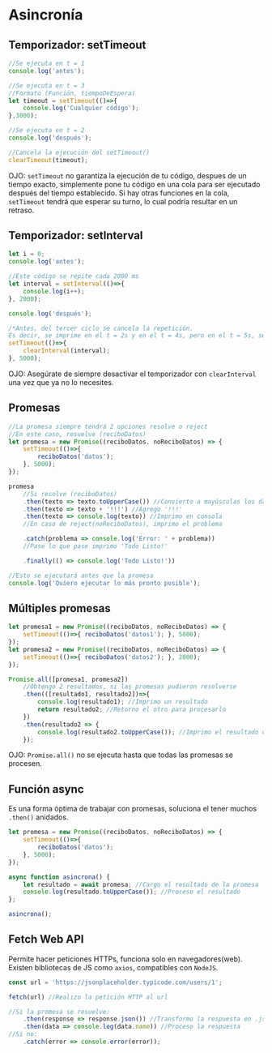 # Asincronía

## Temporizador: setTimeout

```js
//Se ejecuta en t = 1
console.log('antes');

//Se ejecuta en t = 3
//Formato (Función, tiempoDeEspera)
let timeout = setTimeout(()=>{
    console.log('Cualquier código');
},3000); 

//Se ejecuta en t = 2
console.log('después');

//Cancela la ejecución del setTimeout()
clearTimeout(timeout);
```
OJO: `setTimeout` no garantiza la ejecución de tu código, despues de un tiempo exacto, simplemente pone tu código en una cola para ser ejecutado después del tiempo establecido. Si hay otras funciones en la cola, `setTimeout` tendrá que esperar su turno, lo cual podría resultar en un retraso.

## Temporizador: setInterval

```js
let i = 0;
console.log('antes');

//Este código se repite cada 2000 ms
let interval = setInterval(()=>{
    console.log(i++);
}, 2000);

console.log('después');

/*Antes, del tercer ciclo se cancela la repetición.
Es decir, se imprime en el t = 2s y en el t = 4s, pero en el t = 5s, se detiene.*/
setTimeout(()=>{
    clearInterval(interval);
}, 5000);
```
OJO: Asegúrate de siempre desactivar el temporizador con `clearInterval` una vez que ya no lo necesites.

## Promesas

```js
//La promesa siempre tendrá 2 opciones resolve o reject
//En este caso, resuelve (reciboDatos)
let promesa = new Promise((reciboDatos, noReciboDatos) => {
    setTimeout(()=>{
        reciboDatos('datos');
    }, 5000);
});

promesa
    //Si resolve (reciboDatos)
    .then(texto => texto.toUpperCase()) //Convierto a mayúsculas los datos que recibí
    .then(texto => texto + '!!!') //Agrego '!!!'
    .then(texto => console.log(texto)) //Imprimo en consola
    //En caso de reject(noReciboDatos), imprimo el problema

    .catch(problema => console.log('Error: ' + problema))
    //Pase lo que pase imprimo 'Todo Listo!' 

    .finally(() => console.log('Todo Listo!'))

//Esto se ejecutará antes que la promesa
console.log('Quiero ejecutar lo más pronto posible');
```
## Múltiples promesas

```js
let promesa1 = new Promise((reciboDatos, noReciboDatos) => {
    setTimeout(()=>{ reciboDatos('datos1'); }, 5000);
});
let promesa2 = new Promise((reciboDatos, noReciboDatos) => {
    setTimeout(()=>{ reciboDatos('datos2'); }, 2000);
});

Promise.all([promesa1, promesa2])
    //Obtengo 2 resultados, si las promesas pudieron resolverse
    .then(([resultado1, resultado2])=>{
        console.log(resultado1); //Imprimo un resultado
        return resultado2; //Retorno el otro para procesarlo
    })
    .then(resultado2 => {
        console.log(resultado2.toUpperCase()); //Imprimo el resultado que faltaba
    });
```
OJO: `Promise.all()` no se ejecuta hasta que todas las promesas se procesen.

## Función async
Es una forma óptima de trabajar con promesas, soluciona el tener muchos `.then()` anidados.

```js
let promesa = new Promise((reciboDatos, noReciboDatos) => {
    setTimeout(()=>{
        reciboDatos('datos');
    }, 5000);
});

async function asincrona() {
    let resultado = await promesa; //Cargo el resultado de la promesa 
    console.log(resultado.toUpperCase()); //Proceso el resultado
};

asincrona();
```
## Fetch Web API
Permite hacer peticiones HTTPs, funciona solo en navegadores(web). Existen bibliotecas de JS como `axios`, compatibles con `NodeJS`.

```js
const url = 'https://jsonplaceholder.typicode.com/users/1';

fetch(url) //Realizo la petición HTTP al url

//Si la promesa se resuelve:
    .then(response => response.json()) //Transformo la respuesta en .json
    .then(data => console.log(data.name)) //Proceso la respuesta
//Si no:
    .catch(error => console.error(error));
```